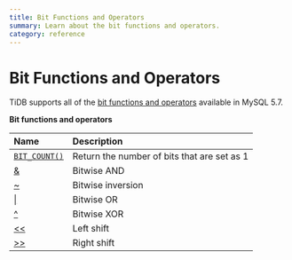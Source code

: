 ```yaml
---
title: Bit Functions and Operators
summary: Learn about the bit functions and operators.
category: reference
---
```


# Bit Functions and Operators

TiDB supports all of the [bit functions and operators](https://dev.mysql.com/doc/refman/5.7/en/bit-functions.html) available in MySQL 5.7.

**Bit functions and operators**

| Name | Description |
| :------| :------------- |
| [`BIT_COUNT()`](https://dev.mysql.com/doc/refman/5.7/en/bit-functions.html#function_bit-count) | Return the number of bits that are set as 1 |
| [&](https://dev.mysql.com/doc/refman/5.7/en/bit-functions.html#operator_bitwise-and) | Bitwise AND |
| [~](https://dev.mysql.com/doc/refman/5.7/en/bit-functions.html#operator_bitwise-invert) | Bitwise inversion |
| [\|](https://dev.mysql.com/doc/refman/5.7/en/bit-functions.html#operator_bitwise-or) | Bitwise OR |
| [^](https://dev.mysql.com/doc/refman/5.7/en/bit-functions.html#operator_bitwise-xor) | Bitwise XOR |
| [<<](https://dev.mysql.com/doc/refman/5.7/en/bit-functions.html#operator_left-shift) | Left shift |
| [>>](https://dev.mysql.com/doc/refman/5.7/en/bit-functions.html#operator_right-shift) | Right shift |
